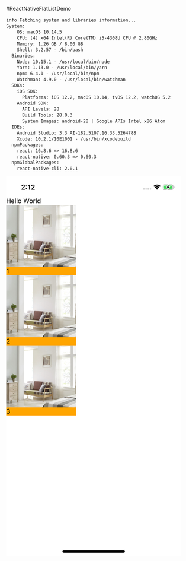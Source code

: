 #ReactNativeFlatListDemo

    info Fetching system and libraries information...
    System:
        OS: macOS 10.14.5
        CPU: (4) x64 Intel(R) Core(TM) i5-4308U CPU @ 2.80GHz
        Memory: 1.26 GB / 8.00 GB
        Shell: 3.2.57 - /bin/bash
      Binaries:
        Node: 10.15.1 - /usr/local/bin/node
        Yarn: 1.13.0 - /usr/local/bin/yarn
        npm: 6.4.1 - /usr/local/bin/npm
        Watchman: 4.9.0 - /usr/local/bin/watchman
      SDKs:
        iOS SDK:
          Platforms: iOS 12.2, macOS 10.14, tvOS 12.2, watchOS 5.2
        Android SDK:
          API Levels: 28
          Build Tools: 28.0.3
          System Images: android-28 | Google APIs Intel x86 Atom
      IDEs:
        Android Studio: 3.3 AI-182.5107.16.33.5264788
        Xcode: 10.2.1/10E1001 - /usr/bin/xcodebuild
      npmPackages:
        react: 16.8.6 => 16.8.6 
        react-native: 0.60.3 => 0.60.3 
      npmGlobalPackages:
        react-native-cli: 2.0.1


![alt text](https://github.com/amitkumar3968/ReactNativeFlatListDemo/blob/master/ss1.png)